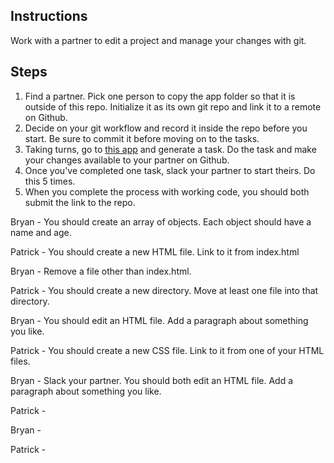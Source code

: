 ## Instructions

Work with a partner to edit a project and manage your changes with git.

## Steps

1. Find a partner. Pick one person to copy the app folder so that it is outside of this repo. Initialize it as its own git repo and link it to a remote on Github.
2. Decide on your git workflow and record it inside the repo before you start. Be sure to commit it before moving on to the tasks.
3. Taking turns, go to [this app](https://random-task-generator.firebaseapp.com) and generate a task. Do the task and make your changes available to your partner on Github.
4. Once you've completed one task, slack your partner to start theirs. Do this 5 times.
5. When you complete the process with working code, you should both submit the link to the repo.

Bryan - You should create an array of objects. Each object should have a name and age.

Patrick - You should create a new HTML file. Link to it from index.html

Bryan - Remove a file other than index.html.

Patrick - You should create a new directory. Move at least one file into that directory.

Bryan - You should edit an HTML file. Add a paragraph about something you like.

Patrick - You should create a new CSS file. Link to it from one of your HTML files.

Bryan - Slack your partner. You should both edit an HTML file. Add a paragraph about something you like.

Patrick -

Bryan -

Patrick -

